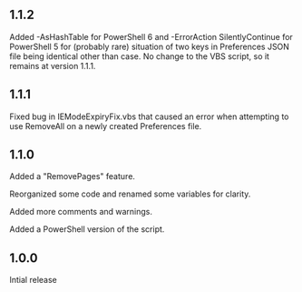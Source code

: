 ## 1.1.2

Added -AsHashTable for PowerShell 6 and -ErrorAction SilentlyContinue for PowerShell 5 for (probably rare) situation of two keys in Preferences JSON file being identical other than case. No change to the VBS script, so it remains at version 1.1.1.

## 1.1.1

Fixed bug in IEModeExpiryFix.vbs that caused an error when attempting to use RemoveAll on a newly created Preferences file.

## 1.1.0

Added a "RemovePages" feature.

Reorganized some code and renamed some variables for clarity.

Added more comments and warnings.

Added a PowerShell version of the script.

## 1.0.0

Intial release
